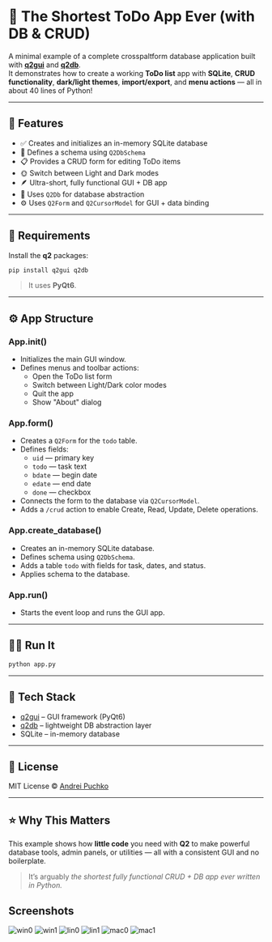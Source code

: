 # 📝 The Shortest ToDo App Ever (with DB & CRUD)

A minimal example of a complete crosspaltform database application built with [**q2gui**](https://pypi.org/project/q2gui/) and [**q2db**](https://pypi.org/project/q2db/).  
It demonstrates how to create a working **ToDo list** app with **SQLite**, **CRUD functionality**, **dark/light themes**, **import/export**, and **menu actions** — all in about 40 lines of Python!

---

## 🚀 Features

- ✅ Creates and initializes an in-memory SQLite database  
- 🧱 Defines a schema using `Q2DbSchema`  
- 📋 Provides a CRUD form for editing ToDo items  
- 🌞 Switch between Light and Dark modes  
- 🪶 Ultra-short, fully functional GUI + DB app  
- 💾 Uses `Q2Db` for database abstraction  
- ⚙️ Uses `Q2Form` and `Q2CursorModel` for GUI + data binding

---

## 🧩 Requirements

Install the **q2** packages:

```bash
pip install q2gui q2db
```

> It uses **PyQt6**.

---

## ⚙️ App Structure

### **App.__init__()**
- Initializes the main GUI window.  
- Defines menus and toolbar actions:  
  - Open the ToDo list form  
  - Switch between Light/Dark color modes  
  - Quit the app  
  - Show "About" dialog  

### **App.form()**
- Creates a `Q2Form` for the `todo` table.  
- Defines fields:  
  - `uid` — primary key  
  - `todo` — task text  
  - `bdate` — begin date  
  - `edate` — end date  
  - `done` — checkbox  
- Connects the form to the database via `Q2CursorModel`.  
- Adds a `/crud` action to enable Create, Read, Update, Delete operations.

### **App.create_database()**
- Creates an in-memory SQLite database.  
- Defines schema using `Q2DbSchema`.  
- Adds a table `todo` with fields for task, dates, and status.  
- Applies schema to the database.

### **App.run()**
- Starts the event loop and runs the GUI app.

---

## 🏃‍♂️ Run It

```bash
python app.py
```

---

## 🧰 Tech Stack

- [q2gui](https://pypi.org/project/q2gui/) – GUI framework (PyQt6)  
- [q2db](https://pypi.org/project/q2db/) – lightweight DB abstraction layer  
- SQLite – in-memory database  

---

## 📜 License

MIT License © [Andrei Puchko](https://github.com/AndreiPuchko)

---

## ⭐️ Why This Matters

This example shows how **little code** you need with **Q2** to make powerful database tools, admin panels, or utilities — all with a consistent GUI and no boilerplate.

> It’s arguably *the shortest fully functional CRUD + DB app ever written in Python.*

## Screenshots

![win0](https://andreipuchko.github.io/q2-shorts/windows0.png)
![win1](https://andreipuchko.github.io/q2-shorts/windows1.png)
![lin0](https://andreipuchko.github.io/q2-shorts/linux0.png)
![lin1](https://andreipuchko.github.io/q2-shorts/linux1.png)
![mac0](https://andreipuchko.github.io/q2-shorts/mac0.png)
![mac1](https://andreipuchko.github.io/q2-shorts/mac1.png)